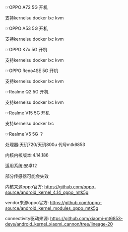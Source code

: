 ☞OPPO A72 5G  开机  

支持kernelsu docker  lxc   kvm


☞OPPO A53 5G  开机  

支持kernelsu docker  lxc   kvm

☞OPPO K7x 5G  开机

支持kernelsu docker  lxc   kvm


☞OPPO Reno4SE 5G 开机

支持kernelsu docker  lxc   kvm

☞Realme Q2 5G  开机 

支持kernelsu docker  lxc  kvm


☞Realme V15 5G 开机 

支持kernelsu docker  lxc


☞Realme V5 5G ？

处理器:天玑720/天玑800u 代号mtk6853

内核内核版本:4.14.186

适用系统:安卓12


部分传感器可能会失效

内核来源oppo官方:
https://github.com/oppo-source/android_kernel_4.14_oppo_mtk5g

vendor来源oppo官方:
https://github.com/oppo-source/android_kernel_modules_oppo_mtk5g

connectivity驱动来源:
https://github.com/xiaomi-mt6853-devs/android_kernel_xiaomi_cannon/tree/lineage-20

